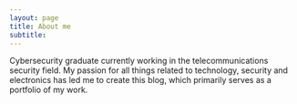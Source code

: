 ```yaml
---
layout: page
title: About me
subtitle: 
---
```


Cybersecurity graduate currently working in the telecommunications security field. My passion for all things related to technology, security and electronics has led me to create this blog, which primarily serves as a portfolio of my work.



